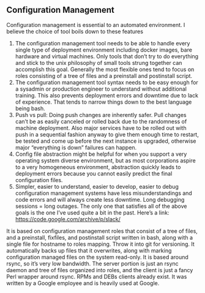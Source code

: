 ## Configuration Management

Configuration management is essential to an automated environment. I believe the choice of tool boils down to these features
1. The configuration management tool needs to be able to handle every single type of deployment environment including docker images, bare hardware and virtual machines. Only tools that don’t try to do everything and stick to the unix philosophy of small tools strung together can accomplish this goal. Generally the most flexible ones tend to focus on roles consisting of a tree of files and a preinstall and postinstall script.
2. The configuration management tool syntax needs to be easy enough for a sysadmin or production engineer to understand without additional training. This also prevents deployment errors and downtime due to lack of experience. That tends to narrow things down to the best language being bash.
3. Push vs pull: Doing push changes are inherently safer. Pull changes can’t be as easily canceled or rolled back due to the randomness of machine deployment. Also major services have to be rolled out with push in a sequential fashion anyway to give them enough time to restart, be tested and come up before the next instance is upgraded, otherwise major “everything is down” failures can happen.
4. Config file abstraction might be helpful for when you support a very operating system diverse environment, but as most corporations aspire to a very homogeneous environment, abstraction quickly leads to deployment errors because you cannot easily predict the final configuration files.
5. Simpler, easier to understand, easier to develop, easier to debug configuration management systems have less misunderstandings and code errors and will always create less downtime. Long debugging sessions = long outages.
The only one that satisfies all of the above goals is the one I’ve used quite a bit in the past. Here’s a link: <https://code.google.com/archive/p/slack/>

It is based on configuration management roles that consist of a tree of files, and a preinstall, fixfiles, and postinstall script written in bash, along with a single file for hostname to roles mapping. Throw it into git for versioning. It automatically backs up files that it overwrites, along with marking configuration managed files on the system read-only. It is based around rsync, so it’s very low bandwidth. The server portion is just an rsync daemon and tree of files organized into roles, and the client is just a fancy Perl wrapper around rsync. RPMs and DEBs clients already exist. It was written by a Google employee and is heavily used at Google. 

